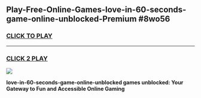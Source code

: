 
## Play-Free-Online-Games-love-in-60-seconds-game-online-unblocked-Premium #8wo56
<h3>
<a href="https://premium.freeplayer.one?title=love-in-60-seconds-game-online-unblocked&ref=8M">CLICK TO PLAY</a></h3>
<hr>

<h3>
<a href="https://premium.freeplayer.one?title=love-in-60-seconds-game-online-unblocked&ref=8M">CLICK 2 PLAY</a>
  
</h3>

<a href="https://premium.freeplayer.one?title=love-in-60-seconds-game-online-unblocked&ref=8M"><img src="https://clearcache.store/games.png"></a>


**love-in-60-seconds-game-online-unblocked games unblocked: Your Gateway to Fun and Accessible Online Gaming**
